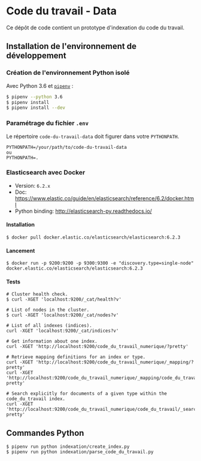 # Code du travail - Data

Ce dépôt de code contient un prototype d'indexation du code du travail.

## Installation de l'environnement de développement

### Création de l'environnement Python isolé

Avec Python 3.6 et [`pipenv`](https://github.com/pypa/pipenv) :

```bash
$ pipenv --python 3.6
$ pipenv install
$ pipenv install --dev
```

### Paramétrage du fichier `.env`

Le répertoire `code-du-travail-data` doit figurer dans votre `PYTHONPATH`.

```
PYTHONPATH=/your/path/to/code-du-travail-data
ou
PYTHONPATH=.
```

### Elasticsearch avec Docker

- Version: `6.2.x`
- Doc: https://www.elastic.co/guide/en/elasticsearch/reference/6.2/docker.html
- Python binding: http://elasticsearch-py.readthedocs.io/

#### Installation

```shell
$ docker pull docker.elastic.co/elasticsearch/elasticsearch:6.2.3
```

#### Lancement

```shell
$ docker run -p 9200:9200 -p 9300:9300 -e "discovery.type=single-node" docker.elastic.co/elasticsearch/elasticsearch:6.2.3
```

#### Tests

```shell
# Cluster health check.
$ curl -XGET 'localhost:9200/_cat/health?v'

# List of nodes in the cluster.
$ curl -XGET 'localhost:9200/_cat/nodes?v'

# List of all indexes (indices).
curl -XGET 'localhost:9200/_cat/indices?v'

# Get information about one index.
curl -XGET 'http://localhost:9200/code_du_travail_numerique/?pretty'

# Retrieve mapping definitions for an index or type.
curl -XGET 'http://localhost:9200/code_du_travail_numerique/_mapping/?pretty'
curl -XGET 'http://localhost:9200/code_du_travail_numerique/_mapping/code_du_travail?pretty'

# Search explicitly for documents of a given type within the code_du_travail index.
curl -XGET 'http://localhost:9200/code_du_travail_numerique/code_du_travail/_search?pretty'
```

## Commandes Python

```shell
$ pipenv run python indexation/create_index.py
$ pipenv run python indexation/parse_code_du_travail.py
```
